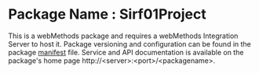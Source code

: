 # Package Name : Sirf01Project
This is a webMethods package and requires a webMethods Integration Server to host it. Package versioning and configuration can be found in the package [manifest](./Sirf01Project/manifest.v3) file. Service and API documentation is available on the package's home page http://&lt;server&gt;:&lt;port&gt;/&lt;packagename>.